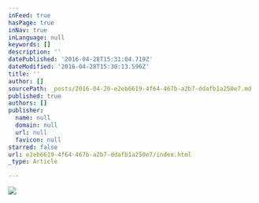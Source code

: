 ```yaml
---
inFeed: true
hasPage: true
inNav: true
inLanguage: null
keywords: []
description: ''
datePublished: '2016-04-28T15:31:04.719Z'
dateModified: '2016-04-28T15:30:13.596Z'
title: ''
author: []
sourcePath: _posts/2016-04-20-e2eb6619-4f64-467b-a2b7-ddafb1a250e7.md
published: true
authors: []
publisher:
  name: null
  domain: null
  url: null
  favicon: null
starred: false
url: e2eb6619-4f64-467b-a2b7-ddafb1a250e7/index.html
_type: Article

---
```

![](https://the-grid-user-content.s3-us-west-2.amazonaws.com/3746e977-ec62-4a26-ac46-0aedf69b66d4.jpg)